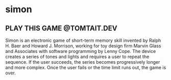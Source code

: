 # simon


## PLAY THIS GAME @TOMTAIT.DEV
Simon is an electronic game of short-term memory skill invented by Ralph H. Baer and Howard J. Morrison, working for toy design firm Marvin Glass and Associates with software programming by Lenny Cope. The device creates a series of tones and lights and requires a user to repeat the sequence. If the user succeeds, the series becomes progressively longer and more complex. Once the user fails or the time limit runs out, the game is over. 
